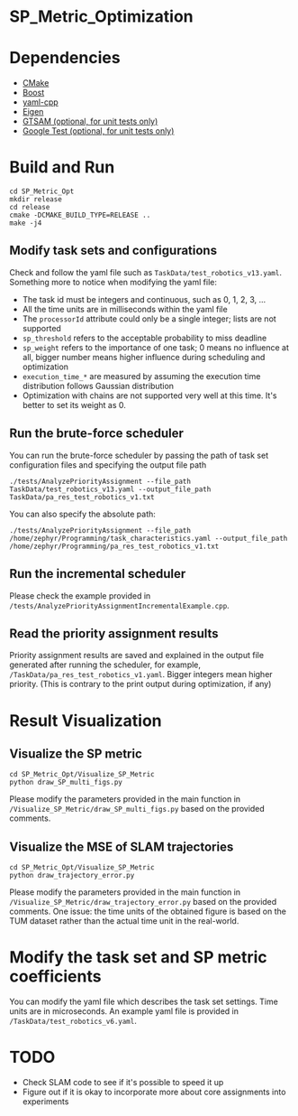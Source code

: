 # SP_Metric_Optimization


# Dependencies
- [CMake](https://cmake.org/download/)
- [Boost](https://www.boost.org/users/download/)
- [yaml-cpp](https://github.com/jbeder/yaml-cpp)
- [Eigen](https://eigen.tuxfamily.org/index.php?title=Main_Page)
- [GTSAM (optional, for unit tests only)](https://github.com/borglab/gtsam)
- [Google Test (optional, for unit tests only)](https://github.com/google/googletest)



# Build and Run
```
cd SP_Metric_Opt
mkdir release
cd release
cmake -DCMAKE_BUILD_TYPE=RELEASE ..
make -j4
```

## Modify task sets and configurations
Check and follow the yaml file such as `TaskData/test_robotics_v13.yaml`. Something more to notice when modifying the yaml file:
- The task id must be integers and continuous, such as 0, 1, 2, 3, ...
- All the time units are in milliseconds within the yaml file
- The `processorId` attribute could only be a single integer; lists are not supported
- `sp_threshold` refers to the acceptable probability to miss deadline
- `sp_weight` refers to the importance of one task; 0 means no influence at all, bigger number means higher influence during scheduling and optimization
- `execution_time_*` are measured by assuming the execution time distribution follows Gaussian distribution
- Optimization with chains are not supported very well at this time. It's better to set its weight as 0.

## Run the brute-force scheduler
You can run the brute-force scheduler by passing the path of task set configuration files and specifying the output file path
```
./tests/AnalyzePriorityAssignment --file_path TaskData/test_robotics_v13.yaml --output_file_path TaskData/pa_res_test_robotics_v1.txt
```
You can also specify the absolute path:
```
./tests/AnalyzePriorityAssignment --file_path /home/zephyr/Programming/task_characteristics.yaml --output_file_path /home/zephyr/Programming/pa_res_test_robotics_v1.txt
```

## Run the incremental scheduler
Please check the example provided in `/tests/AnalyzePriorityAssignmentIncrementalExample.cpp`.

## Read the priority assignment results
Priority assignment results are saved and explained in the output file generated after running the scheduler, for example, `/TaskData/pa_res_test_robotics_v1.yaml`. Bigger integers mean higher priority. (This is contrary to the print output during optimization, if any)



# Result Visualization
## Visualize the SP metric
```
cd SP_Metric_Opt/Visualize_SP_Metric
python draw_SP_multi_figs.py
```
Please modify the parameters provided in the main function in `/Visualize_SP_Metric/draw_SP_multi_figs.py` based on the provided comments.
## Visualize the MSE of SLAM trajectories
```
cd SP_Metric_Opt/Visualize_SP_Metric
python draw_trajectory_error.py
```
Please modify the parameters provided in the main function in `/Visualize_SP_Metric/draw_trajectory_error.py` based on the provided comments. 
One issue: the time units of the obtained figure is based on the TUM dataset rather than the actual time unit in the real-world.



# Modify the task set and SP metric coefficients
You can modify the yaml file which describes the task set settings. Time units are in microseconds. An example yaml file is provided in `/TaskData/test_robotics_v6.yaml`.

# TODO
- Check SLAM code to see if it's possible to speed it up
- Figure out if it is okay to incorporate more about core assignments into experiments